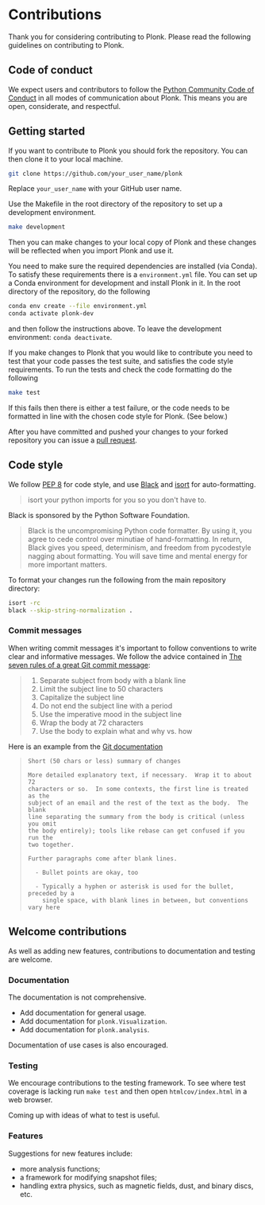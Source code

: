 Contributions
=============

Thank you for considering contributing to Plonk. Please read the following guidelines on contributing to Plonk.

Code of conduct
---------------

We expect users and contributors to follow the [Python Community Code of Conduct](https://www.python.org/psf/codeofconduct/) in all modes of communication about Plonk. This means you are open, considerate, and respectful.

Getting started
---------------

If you want to contribute to Plonk you should fork the repository. You can then clone it to your local machine.

```bash
git clone https://github.com/your_user_name/plonk
```

Replace `your_user_name` with your GitHub user name.

Use the Makefile in the root directory of the repository to set up a development environment.

```bash
make development
```

Then you can make changes to your local copy of Plonk and these changes will be reflected when you import Plonk and use it.

You need to make sure the required dependencies are installed (via Conda). To satisfy these requirements there is a `environment.yml` file. You can set up a Conda environment for development and install Plonk in it. In the root directory of the repository, do the following

```bash
conda env create --file environment.yml
conda activate plonk-dev
```

and then follow the instructions above. To leave the development environment: `conda deactivate`.

If you make changes to Plonk that you would like to contribute you need to test that your code passes the test suite, and satisfies the code style requirements. To run the tests and check the code formatting do the following

```bash
make test
```

If this fails then there is either a test failure, or the code needs to be formatted in line with the chosen code style for Plonk. (See below.)

After you have committed and pushed your changes to your forked repository you
can issue a [pull request](https://github.com/dmentipl/plonk/pull/new/master).

Code style
----------

We follow [PEP 8](https://www.python.org/dev/peps/pep-0008/) for code style, and use [Black](https://github.com/python/black) and [isort](https://github.com/timothycrosley/isort) for auto-formatting.

> isort your python imports for you so you don't have to.

 Black is sponsored by the Python Software Foundation.

> Black is the uncompromising Python code formatter. By using it, you agree to cede control over minutiae of hand-formatting. In return, Black gives you speed, determinism, and freedom from pycodestyle nagging about formatting. You will save time and mental energy for more important matters.

To format your changes run the following from the main repository directory:

```bash
isort -rc
black --skip-string-normalization .
```

### Commit messages

When writing commit messages it's important to follow conventions to write clear and informative messages. We follow the advice contained in [The seven rules of a great Git commit message](https://chris.beams.io/posts/git-commit/#seven-rules):

> 1. Separate subject from body with a blank line
> 2. Limit the subject line to 50 characters
> 3. Capitalize the subject line
> 4. Do not end the subject line with a period
> 5. Use the imperative mood in the subject line
> 6. Wrap the body at 72 characters
> 7. Use the body to explain what and why vs. how

Here is an example from the [Git documentation](https://git-scm.com/book/ch5-2.html)

> ```git
> Short (50 chars or less) summary of changes
>
> More detailed explanatory text, if necessary.  Wrap it to about 72
> characters or so.  In some contexts, the first line is treated as the
> subject of an email and the rest of the text as the body.  The blank
> line separating the summary from the body is critical (unless you omit
> the body entirely); tools like rebase can get confused if you run the
> two together.
>
> Further paragraphs come after blank lines.
>
>   - Bullet points are okay, too
>
>   - Typically a hyphen or asterisk is used for the bullet, preceded by a
>     single space, with blank lines in between, but conventions vary here
> ```

Welcome contributions
---------------------

As well as adding new features, contributions to documentation and testing are welcome.

### Documentation

The documentation is not comprehensive.

- Add documentation for general usage.
- Add documentation for `plonk.Visualization`.
- Add documentation for `plonk.analysis`.

Documentation of use cases is also encouraged.

### Testing

We encourage contributions to the testing framework. To see where test coverage is lacking run `make test` and then open `htmlcov/index.html` in a web browser.

Coming up with ideas of what to test is useful.

### Features

Suggestions for new features include:

- more analysis functions;
- a framework for modifying snapshot files;
- handling extra physics, such as magnetic fields, dust, and binary discs, etc.
